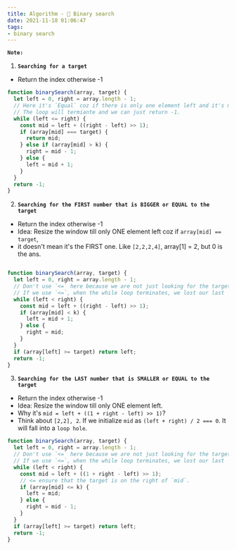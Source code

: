 ```yaml
---
title: Algorithm - 🔎 Binary search
date: 2021-11-18 01:06:47
tags:
- binary search
---
```

**`Note:`**

1. **`Searching for a target`**
- Return the index otherwise -1
```javascript
function binarySearch(array, target) {
  let left = 0, right = array.length - 1;
  // Here it's `Equal` coz if there is only one element left and it's not the answer. 
  // The loop will termiante and we can just return -1.
  while (left <= right) {
    const mid = left + ((right - left) >> 1);
    if (array[mid] === target) {
      return mid;
    } else if (array[mid] > k) {
      right = mid - 1;
    } else {
      left = mid + 1;
    }
  }
  return -1;
}
```

2. **`Searching for the FIRST number that is BIGGER or EQUAL to the target`**
- Return the index otherwise -1
- Idea: Resize the window till only ONE element left coz if `array[mid] == target`, 
- it doesn't mean it's the FIRST one. Like `[2,2,2,4]`, array[1] = 2, but 0 is the ans.
```javascript

function binarySearch(array, target) {
  let left = 0, right = array.length - 1;
  // Don't use `<=` here because we are not just looking for the target, we are looking for `smaller` or `equal`.
  // If we use `<=`, when the while loop terminates, we lost our last `left` or `right`.
  while (left < right) {
    const mid = left + ((right - left) >> 1);
    if (array[mid] < k) {
      left = mid + 1;
    } else {
      right = mid;
    }
  }
  if (array[left] >= target) return left;
  return -1;
}
```

3. **`Searching for the LAST number that is SMALLER or EQUAL to the target`**
- Return the index otherwise -1
- Idea: Resize the window till only ONE element left.
- Why it's `mid = left + ((1 + right - left) >> 1)`?
- Think about `[2,2], 2`. If we initialize `mid` as `(left + right) / 2 === 0`. It will fall into a `loop hole`.

```javascript
function binarySearch(array, target) {
  let left = 0, right = array.length - 1;
  // Don't use `<=` here because we are not just looking for the target, we are looking for `smaller` or `equal`.
  // If we use `<=`, when the while loop terminates, we lost our last `left` or `right`.
  while (left < right) {
    const mid = left + ((1 + right - left) >> 1);
    // <= ensure that the target is on the right of `mid`.
    if (array[mid] <= k) {
      left = mid;
    } else {
      right = mid - 1;
    }
  }
  if (array[left] >= target) return left;
  return -1;
}
```
